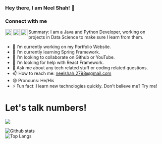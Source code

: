 ### Hey there, I am Neel Shah! 👋

<!--
**ineelshah/ineelshah** is a ✨ _special_ ✨ repository because its `README.md` (this file) appears on your GitHub profile.
-->



### Connect with me

[<img align="left" alt="ineelshah | Twitter" width="22px" src="https://cdn.jsdelivr.net/npm/simple-icons@v3/icons/twitter.svg" />][twitter]
[<img align="left" alt="ineelshah | LinkedIn" width="22px" src="https://cdn.jsdelivr.net/npm/simple-icons@v3/icons/linkedin.svg" />][linkedin]
[<img align="left" alt="ineelshah | Instagram" width="22px" src="https://cdn.jsdelivr.net/npm/simple-icons@v3/icons/instagram.svg" />][instagram]

Summary:
I am a Java and Python Developer, working on projects in Data Science to make sure I learn from them.

- 🔭 I’m currently working on my Portfolio Website.
- 🌱 I’m currently learning Spring Framework.
- 👯 I’m looking to collaborate on Github or YouTube.
- 🤔 I’m looking for help with React Framework.
- 💬 Ask me about any tech related stuff or coding related questions.
- 📫 How to reach me: neelshah.2798@gmail.com
- 😄 Pronouns: He/His
- ⚡ Fun fact: I learn new technologies quickly. Don't believe me? Try me!

# Let's talk numbers!

![](https://komarev.com/ghpvc/?username=ineelshah&style=plastic)

![Github stats](https://github-readme-stats.vercel.app/api?username=ineelshah&show_icons=true&include_all_commits=true&count_private=true)
<br>
![Top Langs](https://github-readme-stats.vercel.app/api/top-langs/?username=ineelshah&layout=compact)


<!-- ![](https://github-readme-stats.vercel.app/api/pin/?username=ineelshah&repo=)] -->




[twitter]: https://twitter.com/NeelShah2709
[instagram]: https://instagram.com/ineelshah
[linkedin]: https://linkedin.com/in/ineelshah
